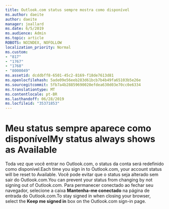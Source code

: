 ```yaml
---
title: Outlook.com status sempre mostra como disponível
ms.author: daeite
author: daeite
manager: joallard
ms.date: 6/5/2019
ms.audience: Admin
ms.topic: article
ROBOTS: NOINDEX, NOFOLLOW
localization_priority: Normal
ms.custom:
- "817"
- "1767"
- "1768"
- "8000049"
ms.assetid: dcddbff8-6501-45c2-8169-f18de7613d81
ms.openlocfilehash: 5ade09e56eeb283d61bcb7b4b49fa65103b5e26e
ms.sourcegitcommit: 5fb7a4b28859690020efdea630d03e70cc0e6334
ms.translationtype: MT
ms.contentlocale: pt-BR
ms.lasthandoff: 06/28/2019
ms.locfileid: "35371853"
---
```

# <a name="my-status-always-shows-as-available"></a><span data-ttu-id="52265-102">Meu status sempre aparece como disponível</span><span class="sxs-lookup"><span data-stu-id="52265-102">My status always shows as Available</span></span>

<span data-ttu-id="52265-103">Toda vez que você entrar no Outlook.com, o status da conta será redefinido como disponível.</span><span class="sxs-lookup"><span data-stu-id="52265-103">Each time you sign in to Outlook.com, your account status will be reset to Available.</span></span> <span data-ttu-id="52265-104">Você pode evitar que o status seja alterado sem sair do Outlook.com.</span><span class="sxs-lookup"><span data-stu-id="52265-104">You can prevent your status from changing by not signing out of Outlook.com.</span></span> <span data-ttu-id="52265-105">Para permanecer conectado ao fechar seu navegador, selecione a caixa **Mantenha-me conectado** na página de entrada do Outlook.com.</span><span class="sxs-lookup"><span data-stu-id="52265-105">To stay signed in when closing your browser, select the **Keep me signed in** box on the Outlook.com sign-in page.</span></span>
